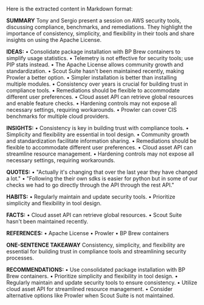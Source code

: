 Here is the extracted content in Markdown format:

**SUMMARY**
Tony and Sergio present a session on AWS security tools, discussing compliance, benchmarks, and remediations. They highlight the importance of consistency, simplicity, and flexibility in their tools and share insights on using the Apache License.

**IDEAS:**
• Consolidate package installation with BP Brew containers to simplify usage statistics.
• Telemetry is not effective for security tools; use PIP stats instead.
• The Apache License allows community growth and standardization.
• Scout Suite hasn't been maintained recently, making Prowler a better option.
• Simpler installation is better than installing multiple modules.
• Consistency over years is crucial for building trust in compliance tools.
• Remediations should be flexible to accommodate different user preferences.
• Cloud asset API can retrieve global resources and enable feature checks.
• Hardening controls may not expose all necessary settings, requiring workarounds.
• Prowler can cover CIS benchmarks for multiple cloud providers.

**INSIGHTS:**
• Consistency is key in building trust with compliance tools.
• Simplicity and flexibility are essential in tool design.
• Community growth and standardization facilitate information sharing.
• Remediations should be flexible to accommodate different user preferences.
• Cloud asset API can streamline resource management.
• Hardening controls may not expose all necessary settings, requiring workarounds.

**QUOTES:**
• "Actually it's changing that over the last year they have changed a lot."
• "Following the their own sdks is easier for python but in some of our checks we had to go directly through the API through the rest API."

**HABITS:**
• Regularly maintain and update security tools.
• Prioritize simplicity and flexibility in tool design.

**FACTS:**
• Cloud asset API can retrieve global resources.
• Scout Suite hasn't been maintained recently.

**REFERENCES:**
• Apache License
• Prowler
• BP Brew containers

**ONE-SENTENCE TAKEAWAY**
Consistency, simplicity, and flexibility are essential for building trust in compliance tools and streamlining security processes.

**RECOMMENDATIONS:**
• Use consolidated package installation with BP Brew containers.
• Prioritize simplicity and flexibility in tool design.
• Regularly maintain and update security tools to ensure consistency.
• Utilize cloud asset API for streamlined resource management.
• Consider alternative options like Prowler when Scout Suite is not maintained.


